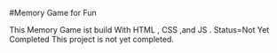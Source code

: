 #Memory Game for Fun

This Memory Game ist build With HTML , CSS ,and JS .
Status=Not Yet Completed
This project is not yet completed.
